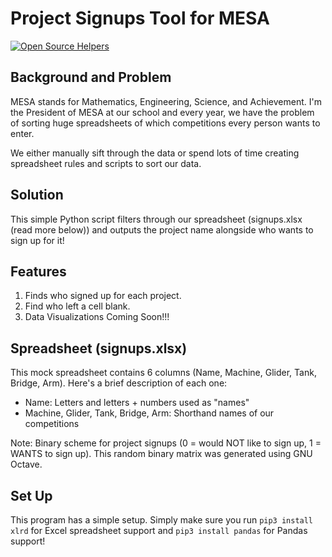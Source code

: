 # Project Signups Tool for MESA
[![Open Source Helpers](https://www.codetriage.com/kyle-pu/mesa-project-signups-tool/badges/users.svg)](https://www.codetriage.com/kyle-pu/mesa-project-signups-tool)

## Background and Problem
MESA stands for Mathematics, Engineering, Science, and Achievement. I'm the President of MESA at our school and every year, we have the problem of sorting huge spreadsheets of which competitions every person wants to enter.

We either manually sift through the data or spend lots of time creating spreadsheet rules and scripts to sort our data.

## Solution
This simple Python script filters through our spreadsheet (signups.xlsx (read more below)) and outputs the project name alongside who wants to sign up for it!

## Features
1. Finds who signed up for each project.
2. Find who left a cell blank.
3. Data Visualizations Coming Soon!!! 

## Spreadsheet (signups.xlsx)
This mock spreadsheet contains 6 columns (Name, Machine, Glider, Tank, Bridge, Arm). Here's a brief description of each one:
* Name: Letters and letters + numbers used as "names"
* Machine, Glider, Tank, Bridge, Arm: Shorthand names of our competitions

Note: Binary scheme for project signups (0 = would NOT like to sign up, 1 = WANTS to sign up). This random binary matrix was generated using GNU Octave.

## Set Up
This program has a simple setup. Simply make sure you run
`pip3 install xlrd` for Excel spreadsheet support and
`pip3 install pandas` for Pandas support!
